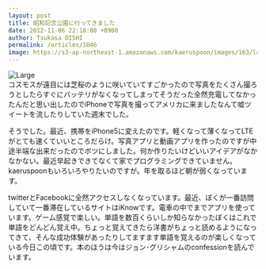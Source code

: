 ```yaml
---
layout: post
title: 昭和記念公園に行ってきました
date: 2012-11-06 22:18:00 +0900
author: Tsukasa OISHI
permalink: /articles/1046
image: https://s3-ap-northeast-1.amazonaws.com/kaeruspoon/images/163/large.JPG?1352207892
---
```



![Large](https://s3-ap-northeast-1.amazonaws.com/kaeruspoon/images/163/large.JPG?1352207892)  
コスモスが遠目には芝桜のように咲いていてすごかったので写真をたくさん撮ろうとしたらすぐにバッテリがなくなってしまってそうだった全然充電してなかったんだと思い出したのでiPhoneで写真を撮ってアメリカに来ましたなんて嘘ツイートを流したりしていた週末でした。  

そうでした。最近、携帯をiPhone5に変えたのです。軽くなって薄くなってLTEがとても速くていいところだらけ。写真アプリと動画アプリを作ったのですが中途半端な出来だったのでボツにしました。何か作りたいけどいいアイデアがなかなかない。最近早起きできてなくて家でプログラミングできていません。kaeruspoonもいろいろやりたいのですが。年を取るほど朝が弱くなっています。  

twitterとFacebookに全然アクセスしなくなっています。最近、ぼくが一番訪問していて一番滞在しているサイトはiKnowです。電車の中でまでアプリを使っています。ゲーム感覚で楽しい。単語を数百くらいしか知らなかったぼくはこれで単語をどんどん覚え中。ちょっと覚えてきたら洋書がちょっと読めるようになってきて、そんな成功体験があったりしてますます単語を覚えるのが楽しくなっている今日この頃です。本のほうは今はジョン･グリシャムのconfessionを読んでいます。  

